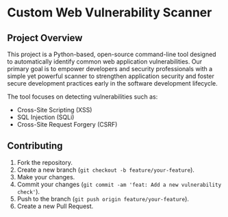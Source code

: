 # Custom Web Vulnerability Scanner

## Project Overview

This project is a Python-based, open-source command-line tool designed to automatically identify common web application vulnerabilities. Our primary goal is to empower developers and security professionals with a simple yet powerful scanner to strengthen application security and foster secure development practices early in the software development lifecycle.

The tool focuses on detecting vulnerabilities such as:
- Cross-Site Scripting (XSS)
- SQL Injection (SQLi)
- Cross-Site Request Forgery (CSRF)

## Contributing

1.  Fork the repository.
2.  Create a new branch (`git checkout -b feature/your-feature`).
3.  Make your changes.
4.  Commit your changes (`git commit -am 'feat: Add a new vulnerability check'`).
5.  Push to the branch (`git push origin feature/your-feature`).
6.  Create a new Pull Request.
